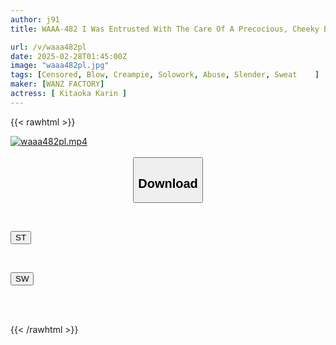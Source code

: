 ```yaml
---
author: j91
title: WAAA-482 I Was Entrusted With The Care Of A Precocious, Cheeky Brat... I Made Her Understand By Soaking Her In Semen Reflux With A Sweaty, Close-contact Breeding Press. Karin Kitaoka

url: /v/waaa482pl
date: 2025-02-28T01:45:00Z
image: "waaa482pl.jpg"
tags: [Censored, Blow, Creampie, Solowork, Abuse, Slender, Sweat	]
maker: [WANZ FACTORY]
actress: [ Kitaoka Karin ]
---
```



{{< rawhtml >}}

<div class="video" data-videoid="dQLP67LxQvskreJ">
    <a href="javascript:;">
        <img src="/v/waaa482pl/waaa482pl.jpg" width="WIDTH" height="HEIGHT" alt="waaa482pl.mp4" loading="lazy">
    </a>
</div>

<script type="text/javascript" src="https://j91.asia/asset/on-demand-st.js"></script>

<br>
  <link rel="stylesheet" href="https://j91.asia/asset/bs5.css">
  
  <center>
  <button class="btn btn-primary" type="button" data-bs-toggle="collapse" data-bs-target=".multi-collapse" aria-expanded="false" aria-controls="multiCollapseExample1 multiCollapseExample2"><h2>Download</h2></button></center>
</p>
<div class="row">
  <div class="col">
    <div class="collapse multi-collapse" id="multiCollapseExample1">
      <div class="card card-body">
	      	      <br>
<div class="buttons">  
<p><a href="/v/waaa482pl/st.html" target="_blank"><button class="btn-hover color-3"><i class="fa fa-download"></i> ST</button></a></p></div>
    </div>
  </div>
</div>
  <div class="col">
    <div class="collapse multi-collapse" id="multiCollapseExample2">
      <div class="card card-body">
	      <br>
<div class="buttons">
<p><a href="/v/waaa482pl/sw.html" target="_blank"><button class="btn-hover color-2"><i class="fa fa-download"></i> SW</button></a></p></div>
<br><br>
      </div>
    </div>
  </div>
</div>

{{< /rawhtml >}}